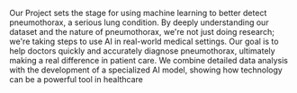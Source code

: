 Our  Project sets the stage for using machine learning to better detect pneumothorax, a serious lung condition. By deeply understanding our dataset and the nature of pneumothorax, we're not just doing research; we're taking steps to use AI in real-world medical settings. Our goal is to help doctors quickly and accurately diagnose pneumothorax, ultimately making a real difference in patient care. We combine detailed data analysis with the development of a specialized AI model, showing how technology can be a powerful tool in healthcare
